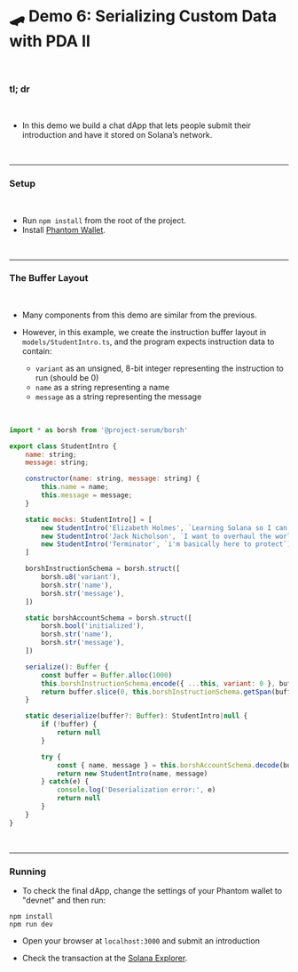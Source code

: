 # 🛹 Demo 6: Serializing Custom Data with PDA II


<br>

### tl; dr

<br>


* In this demo we build a chat dApp that lets people submit their introduction and have it stored on Solana’s network. 

<br>

---

### Setup

<br>

* Run `npm install` from the root of the project.
* Install [Phantom Wallet](https://phantom.app/).


<br>

---

### The Buffer Layout

<br>

* Many components from this demo are similar from the previous.

* However, in this example, we create the instruction buffer layout in `models/StudentIntro.ts`, and the program expects instruction data to contain:
    - `variant` as an unsigned, 8-bit integer representing the instruction to run (should be 0)
    - `name` as a string representing a name
    - `message` as a string representing the message


<br>

```javascript
import * as borsh from '@project-serum/borsh'

export class StudentIntro {
    name: string;
    message: string;

    constructor(name: string, message: string) {
        this.name = name;
        this.message = message;
    }

    static mocks: StudentIntro[] = [
        new StudentIntro('Elizabeth Holmes', `Learning Solana so I can use it to build sick NFT projects.`),
        new StudentIntro('Jack Nicholson', `I want to overhaul the world's financial system. Lower friction payments/transfer, lower fees, faster payouts, better collateralization for loans, etc.`),
        new StudentIntro('Terminator', `i'm basically here to protect`),
    ]

    borshInstructionSchema = borsh.struct([
        borsh.u8('variant'),
        borsh.str('name'),
        borsh.str('message'),
    ])

    static borshAccountSchema = borsh.struct([
        borsh.bool('initialized'),
        borsh.str('name'),
        borsh.str('message'),
    ])

    serialize(): Buffer {
        const buffer = Buffer.alloc(1000)
        this.borshInstructionSchema.encode({ ...this, variant: 0 }, buffer)
        return buffer.slice(0, this.borshInstructionSchema.getSpan(buffer))
    }

    static deserialize(buffer?: Buffer): StudentIntro|null {
        if (!buffer) {
            return null
        }

        try {
            const { name, message } = this.borshAccountSchema.decode(buffer)
            return new StudentIntro(name, message)
        } catch(e) {
            console.log('Deserialization error:', e)
            return null
        }
    }
}
```

<br>

---

### Running

* To check the final dApp, change the settings of your Phantom wallet to "devnet" and then run:

```
npm install
npm run dev
```

* Open your browser at `localhost:3000` and submit an introduction

* Check the transaction at the [Solana Explorer](https://explorer.solana.com/?cluster=devnet).